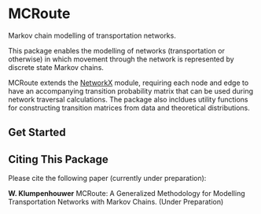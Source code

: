 # MCRoute
Markov chain modelling of transportation networks.

This package enables the modelling of networks (transportation or otherwise) in
which movement through the network is represented by discrete state Markov
chains.

MCRoute extends the [NetworkX](https://networkx.org/documentation/stable/index.html)
module, requiring each node and edge to have an accompanying transition
probability matrix that can be used during network traversal calculations. The
package also incldues utility functions for constructing transition matrices
from data and theoretical distributions.

## Get Started

## Citing This Package
Please cite the following paper (currently under preparation):

**W. Klumpenhouwer** MCRoute: A Generalized Methodology for Modelling 
Transportation Networks with Markov Chains. (Under Preparation)